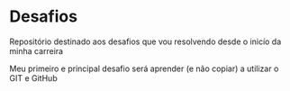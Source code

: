 # Desafios

<p>Repositório destinado aos desafios que vou resolvendo desde o inicío da minha carreira</p>
<p>Meu primeiro e principal desafio será aprender (e não copiar) a utilizar o GIT e GitHub</p>
